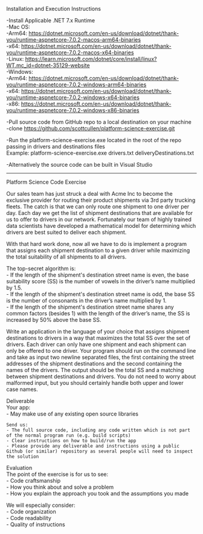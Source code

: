 Installation and Execution Instructions  

-Install Applicable .NET 7.x Runtime  
    -Mac OS:  
        -Arm64: https://dotnet.microsoft.com/en-us/download/dotnet/thank-you/runtime-aspnetcore-7.0.2-macos-arm64-binaries  
        -x64: https://dotnet.microsoft.com/en-us/download/dotnet/thank-you/runtime-aspnetcore-7.0.2-macos-x64-binaries  
    -Linux: https://learn.microsoft.com/dotnet/core/install/linux?WT.mc_id=dotnet-35129-website  
    -Windows:  
        -Arm64: https://dotnet.microsoft.com/en-us/download/dotnet/thank-you/runtime-aspnetcore-7.0.2-windows-arm64-binaries  
        -x64: https://dotnet.microsoft.com/en-us/download/dotnet/thank-you/runtime-aspnetcore-7.0.2-windows-x64-binaries  
        -x86: https://dotnet.microsoft.com/en-us/download/dotnet/thank-you/runtime-aspnetcore-7.0.2-windows-x86-binaries  

-Pull source code from GitHub repo to a local destination on your machine  
    -clone https://github.com/scottcullen/platform-science-exercise.git  

-Run the platform-science-exercise.exe located in the root of the repo passing in drivers and destinations files  
    Example: platform-science-exercise.exe drivers.txt deliveryDestinations.txt  

-Alternatively the source code can be built in Visual Studio  

------------------------------  

Platform Science Code Exercise  

Our sales team has just struck a deal with Acme Inc to become the exclusive provider for routing their product shipments via 3rd party trucking fleets. The catch is that we can only route one shipment to one driver per day.
Each day we get the list of shipment destinations that are available for us to offer to drivers in our network. Fortunately our team of highly trained data scientists have developed a mathematical model for determining which drivers are best suited to deliver each shipment.  

With that hard work done, now all we have to do is implement a program that assigns each shipment destination to a given driver while maximizing the total suitability of all shipments to all drivers.  

The top-secret algorithm is:  
    - If the length of the shipment's destination street name is even, the base suitability score (SS) is the number of vowels in the driver’s name multiplied by 1.5.  
    - If the length of the shipment's destination street name is odd, the base SS is the number of consonants in the driver’s name multiplied by 1.  
    - If the length of the shipment's destination street name shares any common factors (besides 1) with the length of the driver’s name, the SS is increased by 50% above the base SS.  

Write an application in the language of your choice that assigns shipment destinations to drivers in a way that maximizes the total SS over the set of drivers. Each driver can only have one shipment and each shipment can only be offered to one driver. Your program should run on the command line and take as input two newline separated files, the first containing the street addresses of the shipment destinations and the second containing the names of the drivers. The output should be the total SS and a matching between shipment destinations and drivers. You do not need to worry about malformed input, but you should certainly handle both upper and lower case names.  

Deliverable  
    Your app:  
    - May make use of any existing open source libraries  
    
    Send us:  
    - The full source code, including any code written which is not part of the normal program run (e.g. build scripts)  
    - Clear instructions on how to build/run the app  
    - Please provide any deliverable and instructions using a public Github (or similar) repository as several people will need to inspect the solution  

Evaluation  
    The point of the exercise is for us to see:  
    - Code craftsmanship  
    - How you think about and solve a problem  
    - How you explain the approach you took and the assumptions you made  

We will especially consider:  
    - Code organization  
    - Code readability  
    - Quality of instructions  
